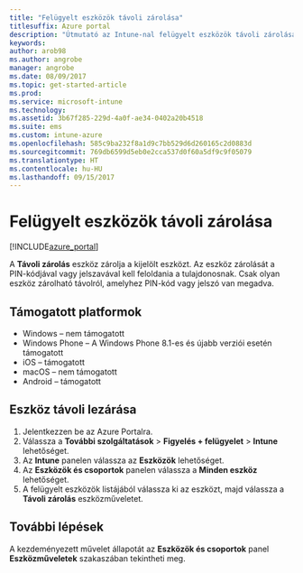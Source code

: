 ```yaml
---
title: "Felügyelt eszközök távoli zárolása"
titlesuffix: Azure portal
description: "Útmutató az Intune-nal felügyelt eszközök távoli zárolásához.”"
keywords: 
author: arob98
ms.author: angrobe
manager: angrobe
ms.date: 08/09/2017
ms.topic: get-started-article
ms.prod: 
ms.service: microsoft-intune
ms.technology: 
ms.assetid: 3b67f285-229d-4a0f-ae34-0402a20b4518
ms.suite: ems
ms.custom: intune-azure
ms.openlocfilehash: 585c9ba232f8a1d9c7bb529d6d260165c2d0883d
ms.sourcegitcommit: 769db6599d5eb0e2cca537d0f60a5df9c9f05079
ms.translationtype: HT
ms.contentlocale: hu-HU
ms.lasthandoff: 09/15/2017
---
```

# <a name="remotely-lock-managed-devices-with-intune"></a>Felügyelt eszközök távoli zárolása


[!INCLUDE[azure_portal](./includes/azure_portal.md)]

A **Távoli zárolás** eszköz zárolja a kijelölt eszközt. Az eszköz zárolását a PIN-kódjával vagy jelszavával kell feloldania a tulajdonosnak. Csak olyan eszköz zárolható távolról, amelyhez PIN-kód vagy jelszó van megadva.

## <a name="supported-platforms"></a>Támogatott platformok

- Windows – nem támogatott
- Windows Phone – A Windows Phone 8.1-es és újabb verziói esetén támogatott
- iOS – támogatott
- macOS – nem támogatott
- Android – támogatott

## <a name="how-to-remote-lock-a-device"></a>Eszköz távoli lezárása

1. Jelentkezzen be az Azure Portalra.
2. Válassza a **További szolgáltatások** > **Figyelés + felügyelet** > **Intune** lehetőséget.
3. Az **Intune** panelen válassza az **Eszközök** lehetőséget.
4. Az **Eszközök és csoportok** panelen válassza a **Minden eszköz** lehetőséget.
5. A felügyelt eszközök listájából válassza ki az eszközt, majd válassza a **Távoli zárolás** eszközműveletet.

## <a name="next-steps"></a>További lépések

A kezdeményezett művelet állapotát az **Eszközök és csoportok** panel **Eszközműveletek** szakaszában tekintheti meg.
